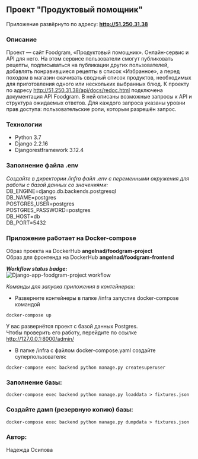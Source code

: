 ## Проект "Продуктовый помощник"
Приложение развёрнуто по адресу:
**http://51.250.31.38**

### Описание
Проект — сайт Foodgram, «Продуктовый помощник». Онлайн-сервис и API для него. На этом сервисе пользователи смогут публиковать рецепты, подписываться на публикации других пользователей, добавлять понравившиеся рецепты в список «Избранное», а перед походом в магазин скачивать сводный список продуктов, необходимых для приготовления одного или нескольких выбранных блюд.
К проекту по адресу http://51.250.31.38/api/docs/redoc.html подключена документация API Foodgram. В ней описаны возможные запросы к API и структура ожидаемых ответов. Для каждого запроса указаны уровни прав доступа: пользовательские роли, которым разрешён запрос.

### Технологии
- Python 3.7
- Django 2.2.16
- Djangorestframework 3.12.4


### Заполнение файла .env

_Создайте в директории /infra файл .env с переменными окружения для работы с базой данных со значениями:_
DB_ENGINE=django.db.backends.postgresql<br>
DB_NAME=postgres <br>
POSTGRES_USER=postgres <br>
POSTGRES_PASSWORD=postgres <br>
DB_HOST=db <br>
DB_PORT=5432

### Приложение работает на Docker-compose
Образ проекта на DockerHub **angelnad/foodgram-project** <br>
Образ для фронтенда на DockerHub **angelnad/foodgram-frontend** <br>

_**Workflow status badge:**_<br>
![Django-app-foodgram-project workflow](https://github.com/AngelNad/foodgram-project-react/actions/workflows/foodgram_workflow.yml/badge.svg)

_Команды для запуска приложения в контейнерах:_
- Разверните контейнеры в папке /infra запустив docker-compose командой

```
docker-compose up
```
У вас развернётся проект с базой данных Postgres. <br>
Чтобы проверить его работу, перейдите по ссылке http://127.0.0.1:8000/admin/
- В папке /infra с файлом docker-compose.yaml создайте суперпользователя:
```
docker-compose exec backend python manage.py createsuperuser
```

### Заполнение базы:

```
docker-compose exec backend python manage.py loaddata > fixtures.json
```

### Создайте дамп (резервную копию) базы:

```
docker-compose exec backend python manage.py dumpdata > fixtures.json
```

### Автор:
Надежда Осипова

